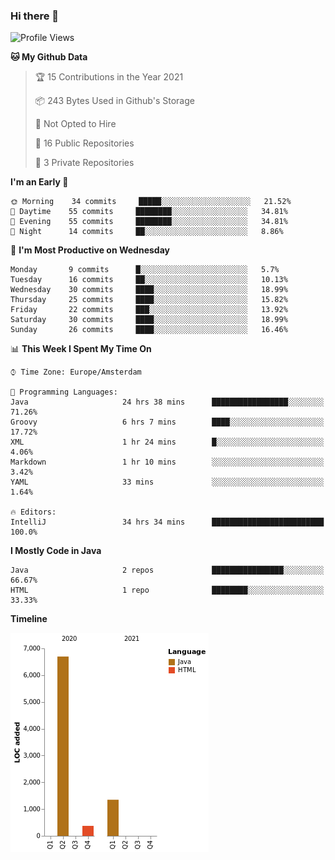 ### Hi there 👋


<!--START_SECTION:waka-->
![Profile Views](http://img.shields.io/badge/Profile%20Views-1-blue)

**🐱 My Github Data** 

> 🏆 15 Contributions in the Year 2021
 > 
> 📦 243 Bytes Used in Github's Storage 
 > 
> 🚫 Not Opted to Hire
 > 
> 📜 16 Public Repositories 
 > 
> 🔑 3 Private Repositories  
 > 
**I'm an Early 🐤** 

```text
🌞 Morning    34 commits     █████░░░░░░░░░░░░░░░░░░░░   21.52% 
🌆 Daytime    55 commits     ████████░░░░░░░░░░░░░░░░░   34.81% 
🌃 Evening    55 commits     ████████░░░░░░░░░░░░░░░░░   34.81% 
🌙 Night      14 commits     ██░░░░░░░░░░░░░░░░░░░░░░░   8.86%

```
📅 **I'm Most Productive on Wednesday** 

```text
Monday       9 commits      █░░░░░░░░░░░░░░░░░░░░░░░░   5.7% 
Tuesday      16 commits     ██░░░░░░░░░░░░░░░░░░░░░░░   10.13% 
Wednesday    30 commits     ████░░░░░░░░░░░░░░░░░░░░░   18.99% 
Thursday     25 commits     ████░░░░░░░░░░░░░░░░░░░░░   15.82% 
Friday       22 commits     ███░░░░░░░░░░░░░░░░░░░░░░   13.92% 
Saturday     30 commits     ████░░░░░░░░░░░░░░░░░░░░░   18.99% 
Sunday       26 commits     ████░░░░░░░░░░░░░░░░░░░░░   16.46%

```


📊 **This Week I Spent My Time On** 

```text
⌚︎ Time Zone: Europe/Amsterdam

💬 Programming Languages: 
Java                     24 hrs 38 mins      █████████████████░░░░░░░░   71.26% 
Groovy                   6 hrs 7 mins        ████░░░░░░░░░░░░░░░░░░░░░   17.72% 
XML                      1 hr 24 mins        █░░░░░░░░░░░░░░░░░░░░░░░░   4.06% 
Markdown                 1 hr 10 mins        ░░░░░░░░░░░░░░░░░░░░░░░░░   3.42% 
YAML                     33 mins             ░░░░░░░░░░░░░░░░░░░░░░░░░   1.64%

🔥 Editors: 
IntelliJ                 34 hrs 34 mins      █████████████████████████   100.0%

```

**I Mostly Code in Java** 

```text
Java                     2 repos             ████████████████░░░░░░░░░   66.67% 
HTML                     1 repo              ████████░░░░░░░░░░░░░░░░░   33.33%

```


**Timeline**

![Chart not found](https://raw.githubusercontent.com/powercasgamer/powercasgamer/master/charts/bar_graph.png) 


<!--END_SECTION:waka-->

